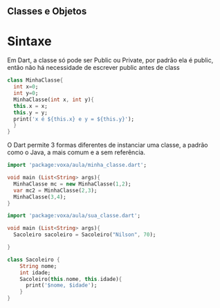 ## Classes e Objetos

# Sintaxe
Em Dart, a classe só pode ser Public ou Private, por padrão ela é public, então não há necessidade de escrever public antes de class
```dart
class MinhaClasse{
  int x=0;
  int y=0;
  MinhaClasse(int x, int y){
  this.x = x;
  this.y = y;
  print('x é ${this.x} e y = ${this.y}');
  }
}
```
O Dart permite 3 formas diferentes  de instanciar uma classe, a padrão como o Java, a mais comum e a sem referência.

```dart
import 'package:voxa/aula/minha_classe.dart';

void main (List<String> args){
  MinhaClasse mc = new MinhaClasse(1,2);
  var mc2 = MinhaClasse(2,3);
  MinhaClasse(3,4);
}
```

```dart
import 'package:voxa/aula/sua_classe.dart';

void main (List<String> args){
  Sacoleiro sacoleiro = Sacoleiro("Nilson", 70);

}
```
```dart
class Sacoleiro {
    String nome;
    int idade;
    Sacoleiro(this.nome, this.idade){
      print('$nome, $idade');
    }
}
```

